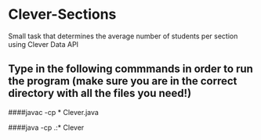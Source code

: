 # Clever-Sections
Small task that determines the average number of students per section using Clever Data API

## Type in the following commmands in order to run the program (make sure you are in the correct directory with all the files you need!)

####javac -cp \* Clever.java

####java -cp .:\* Clever
